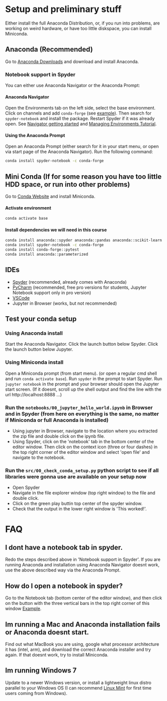 # Setup and preliminary stuff
Either install the full Anaconda Distribution, or, if you run into problems, are working on weird hardware, or have too little diskspace, you can install Miniconda.

## Anaconda (Recommended)
Go to [Anaconda Downloads](https://www.anaconda.com/download/) and download and install Anaconda.

### Notebook support in Spyder
You can either use Anaconda Navigator or the Anaconda Prompt:

#### Anaconda Navigator
Open the Environments tab on the left side, select the base environment.
Click on channels and add `conda-forge` (see [example](https://docs.anaconda.com/_images/nav-add-channel1.gif)).
Then search for `spyder-notebook` and install the package.
Restart Spyder if it was already open.
See [Navigator getting started](https://docs.anaconda.com/navigator/getting-started/) and [Managing Environments Tutorial](https://docs.anaconda.com/navigator/tutorials/manage-environments/).

#### Using the Anaconda Prompt
Open an Anaconda Prompt (either search for it in your start menu, or open via start page of the Anaconda Navigator).
Run the following command:
```bash
conda install spyder-notebook -c conda-forge
```

## Mini Conda (If for some reason you have too little HDD space, or run into other problems)
Go to [Conda Website](https://docs.conda.io/projects/conda/en/latest/user-guide/install/index.html) and install Miniconda.

#### Activate environment
```bash
conda activate base
```

#### Install dependencies we will need in this course
```bash
conda install anaconda::spyder anaconda::pandas anaconda::scikit-learn anaconda::matplotlib
conda install spyder-notebook -c conda-forge
conda install conda-forge::pytest
conda install anaconda::parameterized 
```

## IDEs
- [Spyder](https://www.spyder-ide.org/) (recommended, already comes with Anaconda)
- [PyCharm](https://www.jetbrains.com/pycharm/) (recommended, free pro versions for students, Jupyter Notebook support only in pro version) 
- [VSCode](https://code.visualstudio.com/)
- Jupyter in Browser (works, but not recommended)


## Test your conda setup
### Using Anaconda install
Start the Anaconda Navigator.
Click the launch button below Spyder.
Click the launch button below Jupyter.

### Using Miniconda install
Open a Miniconda prompt (from start menu). (or open a regular cmd shell and run `conda activate base`).
Run `spyder` in the prompt to start Spyder.
Run `jupyter notebook` in the prompt and your browser should open the Jupyter start screen. (If it doesnt, scroll up the shell output and find the line with the url http://localhost:8888 ...)

### Run the `notebooks/00_jupyter_hello_world.ipynb` in Browser and in Spyder (from here on everything is the same, no matter if Miniconda or full Anaconda is installed)
- Using jupyter in Browser, navigate to the location where you extracted the zip file and double click on the ipynb file.
- Using Spyder, click on the 'notebook' tab in the bottom center of the editor window. Then click on the context icon (three or four dashes) in the top right corner of the editor window and select 'open file' and navigate to the notebook.

### Run the `src/00_check_conda_setup.py` python script to see if all libraries were gonna use are available on your setup now
- Open Spyder
- Navigate in the file explorer window (top right window) to the file and double click.
- Click on the green play buttin top center of the spyder window.
- Check that the output in the lower right window is 'This worked!'.

# FAQ
## I dont have a notebook tab in spyder.
Redo the steps described above in 'Notebook support in Spyder'.
If you are running Anaconda and installation using Anaconda Navigator doesnt work, use the above described way via the Anaconda Prompt.

## How do I open a notebook in spyder?
Go to the Notebook tab (bottom center of the editor window), and then click on the button with the three vertical bars in the top right corner of this window [Example](https://docs.spyder-ide.org/current/_images/notebook-open.gif).

## Im running a Mac and Anaconda installation fails or Anaconda doesnt start.
Find out what MacBook you are using, google what processor architecture it has (intel, arm), and download the correct Anaconda installer and try again.
If that doesnt work, try to install Miniconda.

## Im running Windows 7
Update to a newer Windows version, or install a lightweight linux distro parallel to your Windows OS (I can recommend [Linux Mint](https://www.linuxmint.com/) for first time users coming from Windows).

